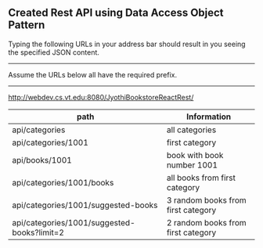Created Rest API using Data Access Object Pattern
---
Typing the following URLs in your address bar should result in you seeing the specified JSON content.
___
Assume the URLs below all have the required prefix. 
___
http://webdev.cs.vt.edu:8080/JyothiBookstoreReactRest/

| path| Information| 
|----------|----------|
| api/categories	 | all categories |
| api/categories/1001	| first category |
| api/books/1001	 | book with book number 1001 |
| api/categories/1001/books	| all books from first category |
| api/categories/1001/suggested-books	| 3 random books from first category |
| api/categories/1001/suggested-books?limit=2	| 2 random books from first category |
